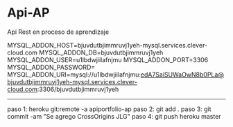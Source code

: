 # Api-AP
Api Rest en proceso de aprendizaje

MYSQL_ADDON_HOST=bjuvdutbjimmruvj1yeh-mysql.services.clever-cloud.com
MYSQL_ADDON_DB=bjuvdutbjimmruvj1yeh
MYSQL_ADDON_USER=u1lbdwjiilafnjmu
MYSQL_ADDON_PORT=3306
MYSQL_ADDON_PASSWORD= 
MYSQL_ADDON_URI=mysql://u1lbdwjiilafnjmu:edA7SaiSUWaOwN8b0PLa@bjuvdutbjimmruvj1yeh-mysql.services.clever-cloud.com:3306/bjuvdutbjimmruvj1yeh

--------------------------------
paso 1: heroku git:remote -a apiportfolio-ap
paso 2: git add .
paso 3: git commit -am "Se agrego CrossOrigins JLG"
paso 4: git push heroku master